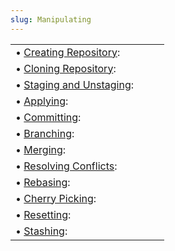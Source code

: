 ```yaml
---
slug: Manipulating
---
```


|                                                   |    |    |
| :------------------------------------------------ | -- | :- |
| • [Creating Repository](Creating-Repository):     |    |    |
| • [Cloning Repository](Cloning-Repository):       |    |    |
| • [Staging and Unstaging](Staging-and-Unstaging): |    |    |
| • [Applying](Applying):                           |    |    |
| • [Committing](Committing):                       |    |    |
| • [Branching](Branching):                         |    |    |
| • [Merging](Merging):                             |    |    |
| • [Resolving Conflicts](Resolving-Conflicts):     |    |    |
| • [Rebasing](Rebasing):                           |    |    |
| • [Cherry Picking](Cherry-Picking):               |    |    |
| • [Resetting](Resetting):                         |    |    |
| • [Stashing](Stashing):                           |    |    |
